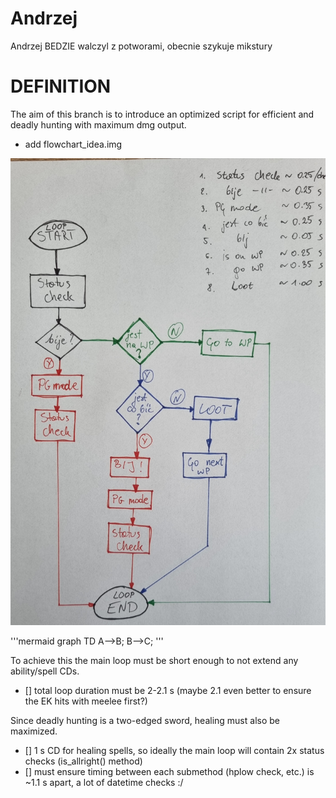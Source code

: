 # Andrzej
Andrzej BEDZIE walczyl z potworami, obecnie szykuje mikstury
# DEFINITION #
The aim of this branch is to introduce an optimized script for efficient and deadly hunting with maximum dmg output.
- add flowchart_idea.img

![a](/src/img/flowchart_idea.jpg)

'''mermaid
graph TD
A-->B;
B-->C;
'''

To achieve this the main loop must be short enough to not extend any ability/spell CDs.
- [] total loop duration must be 2-2.1 s (maybe 2.1 even better to ensure the EK hits with meelee first?)

Since deadly hunting is a two-edged sword, healing must also be maximized.
- [] 1 s CD for healing spells, so ideally the main loop will contain 2x status checks (is_allright() method)
- [] must ensure timing between each submethod (hplow check, etc.) is ~1.1 s apart, a lot of datetime checks :/

